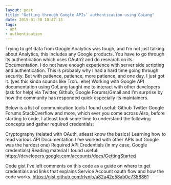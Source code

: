 ```yaml
---
layout: post
title: "Getting through Google APIs’ authentication using GoLang"
date: 2015-01-30 10:47:13
tags:
- api
- authentication
---
```


Trying to get data from Google Analytics was tough, and I’m not just talking about Analytics, this includes any Google products.
You have to go through its authentication which uses OAuth2 and do research on its Documentation.
I do not have enough experience with server side scripting and authentication. This is probably why I had a hard time going through security. But with patience, patience, more patience, and one day, I just got it. (yes this kinda sounds like Tron.. ehe)
Working with Google API documentation using GoLang taught me to interact with other developers (ask for help) via Twitter, Github, Google Forums/Gmail and I’m surprise by how the community has responded quick especially its maintainers.

Below is a list of communication tools I found useful:
Github
Twitter
Google Forums
StackOverflow
and more, which ever you come across
Also, before starting to code, I atleast took some time to understand the following concepts and gather required credentials:

Cryptography (related with OAuth, atleast know the basics)
Learning how to read various API Documentation (I’ve worked with other APIs but Google was the hardest one)
Required API Credentials (in my case, Google credentials)
Reading material I found useful:
https://developers.google.com/accounts/docs/GettingStarted

Code gist
I’ve left comments on this code as a guide on where to get credentials and links that explains Service Account oauth flow and how the code works.
https://gist.github.com/rlynjb/a82a42e58ab0e7358861
